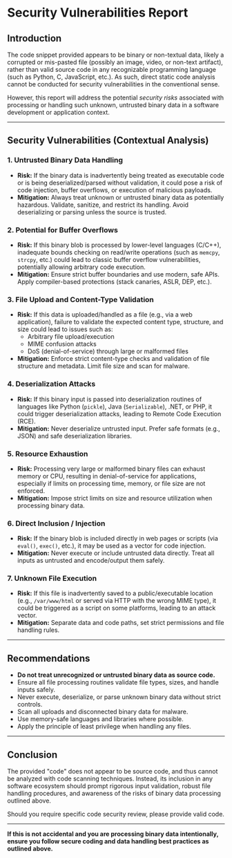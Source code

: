 # Security Vulnerabilities Report

## Introduction

The code snippet provided appears to be binary or non-textual data, likely a corrupted or mis-pasted file (possibly an image, video, or non-text artifact), rather than valid source code in any recognizable programming language (such as Python, C, JavaScript, etc.). As such, direct static code analysis cannot be conducted for security vulnerabilities in the conventional sense.

However, this report will address the potential *security risks* associated with processing or handling such unknown, untrusted binary data in a software development or application context. 

---

## Security Vulnerabilities (Contextual Analysis)

### 1. **Untrusted Binary Data Handling**
   - **Risk:** If the binary data is inadvertently being treated as executable code or is being deserialized/parsed without validation, it could pose a risk of code injection, buffer overflows, or execution of malicious payloads.
   - **Mitigation:** Always treat unknown or untrusted binary data as potentially hazardous. Validate, sanitize, and restrict its handling. Avoid deserializing or parsing unless the source is trusted.

### 2. **Potential for Buffer Overflows**
   - **Risk:** If this binary blob is processed by lower-level languages (C/C++), inadequate bounds checking on read/write operations (such as `memcpy`, `strcpy`, etc.) could lead to classic buffer overflow vulnerabilities, potentially allowing arbitrary code execution.
   - **Mitigation:** Ensure strict buffer boundaries and use modern, safe APIs. Apply compiler-based protections (stack canaries, ASLR, DEP, etc.).

### 3. **File Upload and Content-Type Validation**
   - **Risk:** If this data is uploaded/handled as a file (e.g., via a web application), failure to validate the expected content type, structure, and size could lead to issues such as:
       - Arbitrary file upload/execution
       - MIME confusion attacks
       - DoS (denial-of-service) through large or malformed files
   - **Mitigation:** Enforce strict content-type checks and validation of file structure and metadata. Limit file size and scan for malware.

### 4. **Deserialization Attacks**
   - **Risk:** If this binary input is passed into deserialization routines of languages like Python (`pickle`), Java (`Serializable`), .NET, or PHP, it could trigger deserialization attacks, leading to Remote Code Execution (RCE).
   - **Mitigation:** Never deserialize untrusted input. Prefer safe formats (e.g., JSON) and safe deserialization libraries.

### 5. **Resource Exhaustion**
   - **Risk:** Processing very large or malformed binary files can exhaust memory or CPU, resulting in denial-of-service for applications, especially if limits on processing time, memory, or file size are not enforced.
   - **Mitigation:** Impose strict limits on size and resource utilization when processing binary data.

### 6. **Direct Inclusion / Injection**
   - **Risk:** If the binary blob is included directly in web pages or scripts (via `eval()`, `exec()`, etc.), it may be used as a vector for code injection.
   - **Mitigation:** Never execute or include untrusted data directly. Treat all inputs as untrusted and encode/output them safely.

### 7. **Unknown File Execution**
   - **Risk:** If this file is inadvertently saved to a public/executable location (e.g., `/var/www/html` or served via HTTP with the wrong MIME type), it could be triggered as a script on some platforms, leading to an attack vector.
   - **Mitigation:** Separate data and code paths, set strict permissions and file handling rules.

---

## Recommendations

- **Do not treat unrecognized or untrusted binary data as source code.**
- Ensure all file processing routines validate file types, sizes, and handle inputs safely.
- Never execute, deserialize, or parse unknown binary data without strict controls.
- Scan all uploads and disconnected binary data for malware.
- Use memory-safe languages and libraries where possible.
- Apply the principle of least privilege when handling any files.

---

## Conclusion

The provided "code" does not appear to be source code, and thus cannot be analyzed with code scanning techniques. Instead, its inclusion in any software ecosystem should prompt rigorous input validation, robust file handling procedures, and awareness of the risks of binary data processing outlined above. 

Should you require specific code security review, please provide valid code. 

---

**If this is not accidental and you are processing binary data intentionally, ensure you follow secure coding and data handling best practices as outlined above.**